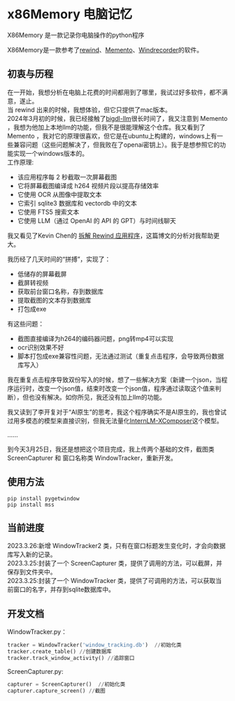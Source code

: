# x86Memory 电脑记忆
X86Memory 是一款记录你电脑操作的python程序  

X86Memory是一款参考了[rewind](https://www.rewind.ai/)、[Memento](https://github.com/apirrone/Memento)、[Windrecorder](https://github.com/yuka-friends/Windrecorder)的软件。
## 初衷与历程
在一开始，我想分析在电脑上花费的时间都用到了哪里，我试过好多软件，都不满意，遂止。  
当 rewind 出来的时候，我想体验，但它只提供了mac版本。  
2024年3月初的时候，我已经接触了[bigdl-llm](https://marketing.intel.cn/bigdl-llm)很长时间了，我又注意到 Memento ，我想为他加上本地llm的功能，但我不是很能理解这个仓库。我又看到了 Memento ，我对它的原理很喜欢，但它是在ubuntu上构建的，windows上有一些兼容问题（这些问题解决了，但我败在了openai密钥上）。我于是想参照它的功能实现一个windows版本的。  
工作原理:
- 该应用程序每 2 秒截取一次屏幕截图
- 它将屏幕截图编译成 h264 视频片段以提高存储效率
- 它使用 OCR 从图像中提取文本
- 它索引 sqlite3 数据库和 vectordb 中的文本
- 它使用 FTS5 搜索文本
- 它使用 LLM（通过 OpenAI 的 API 的 GPT）与时间线聊天

我又看见了Kevin Chen的 [拆解 Rewind 应用程序](https://kevinchen.co/blog/rewind-ai-app-teardown/)，这篇博文的分析对我帮助更大。

我历经了几天时间的“拼搏”，实现了：
- 低储存的屏幕截屏
- 截屏转视频
- 获取前台窗口名称，存到数据库
- 提取截图的文本存到数据库
- 打包成exe

有这些问题：
- 截图直接编译为h264的编码器问题，png转mp4可以实现
- ocr识别效果不好
- 脚本打包成exe兼容性问题，无法通过测试（重复点击程序，会导致两份数据库写入）

我在重复点击程序导致双份写入的时候，想了一些解决方案（新建一个json，当程序运行时，改变一个json值，结束时改变一个json值，程序通过读取这个值来判断），但也没有解决。如你所见，我还没有加上llm的功能。

我又读到了李开复对于“AI原生”的思考，我这个程序确实不是AI原生的，我也曾试过用多模态的模型来直接识别，但我无法量化[InternLM-XComposer](https://github.com/InternLM/InternLM-XComposer)这个模型。

......

到今天3月25日，我还是想把这个项目完成，我上传两个基础的文件，截图类 ScreenCapturer 和 窗口名称类 WindowTracker，重新开发。


## 使用方法
```
pip install pygetwindow
pip install mss
```
## 当前进度

2023.3.26:新增 WindowTracker2 类，只有在窗口标题发生变化时，才会向数据库写入新的记录。  
2023.3.25:封装了一个 ScreenCapturer 类，提供了调用的方法，可以截屏，并保存到文件夹中。  
2023.3.25:封装了一个 WindowTracker 类，提供了可调用的方法，可以获取当前窗口的名字，并存到sqlite数据库中。
## 开发文档

WindowTracker.py：
``` python
tracker = WindowTracker('window_tracking.db')  //初始化类
tracker.create_table() //创建数据库
tracker.track_window_activity() //追踪窗口
```
ScreenCapturer.py:
``` python
capturer = ScreenCapturer()  //初始化类
capturer.capture_screen() //截图
```
